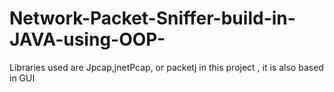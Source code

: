 # Network-Packet-Sniffer-build-in-JAVA-using-OOP-
Libraries used are Jpcap,jnetPcap, or packetj in this project , it is also based in GUI 

